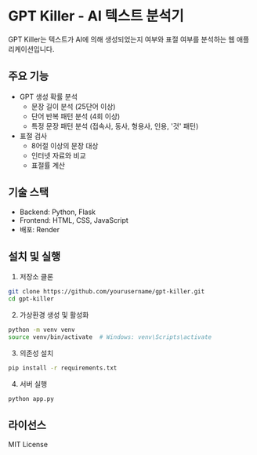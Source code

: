 # GPT Killer - AI 텍스트 분석기

GPT Killer는 텍스트가 AI에 의해 생성되었는지 여부와 표절 여부를 분석하는 웹 애플리케이션입니다.

## 주요 기능

- GPT 생성 확률 분석
  - 문장 길이 분석 (25단어 이상)
  - 단어 반복 패턴 분석 (4회 이상)
  - 특정 문장 패턴 분석 (접속사, 동사, 형용사, 인용, '것' 패턴)
- 표절 검사
  - 8어절 이상의 문장 대상
  - 인터넷 자료와 비교
  - 표절률 계산

## 기술 스택

- Backend: Python, Flask
- Frontend: HTML, CSS, JavaScript
- 배포: Render

## 설치 및 실행

1. 저장소 클론
```bash
git clone https://github.com/yourusername/gpt-killer.git
cd gpt-killer
```

2. 가상환경 생성 및 활성화
```bash
python -m venv venv
source venv/bin/activate  # Windows: venv\Scripts\activate
```

3. 의존성 설치
```bash
pip install -r requirements.txt
```

4. 서버 실행
```bash
python app.py
```

## 라이선스

MIT License 